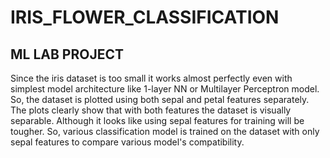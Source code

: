 # IRIS_FLOWER_CLASSIFICATION
## ML LAB PROJECT
Since the iris dataset is too small it works almost perfectly even with simplest model architecture like 1-layer NN or Multilayer Perceptron model. So, the dataset is plotted using both sepal and petal features separately. The plots clearly show that with both features the dataset is visually separable. Although it looks like using sepal features for training will be tougher. So, various classification model is trained on the dataset with only sepal features to compare various model's compatibility.
